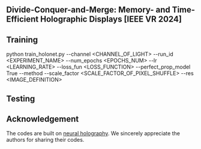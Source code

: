 ## Divide-Conquer-and-Merge: Memory- and Time-Efficient Holographic Displays [IEEE VR 2024]

## Training
   python train_holonet.py --channel <CHANNEL_OF_LIGHT> --run_id <EXPERIMENT_NAME> --num_epochs <EPOCHS_NUM> --lr <LEARNING_RATE> --loss_fun <LOSS_FUNCTION> --perfect_prop_model True --method <METHOD> --scale_factor <SCALE_FACTOR_OF_PIXEL_SHUFFLE> --res <IMAGE_DEFINITION>
## Testing

## Acknowledgement
The codes are built on [neural holography](https://github.com/computational-imaging/neural-holography). We sincerely appreciate the authors for sharing their codes.
